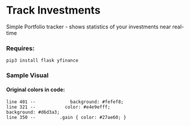 # Track Investments

Simple Portfolio tracker - shows statistics of your investments near real-time

### Requires:
`pip3 install flask yfinance`


### Sample Visual
<src img="https://github.com/gwally9/investment-tracker/blob/main/Example_Dashboard.png">




#### Original colors in code:
```
line 401 --             background: #fefef8;
line 321 --           color: #e4e9efff; 
background: #d6d3a3;
line 350 --         .gain { color: #27ae60; }
```



